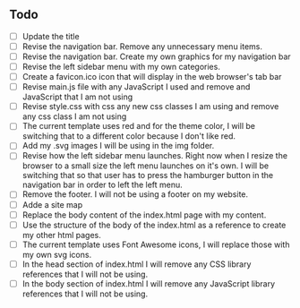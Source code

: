 ## Todo
- [ ] Update the title
- [ ] Revise the navigation bar. Remove any unnecessary menu items.
- [ ] Revise the navigation bar. Create my own graphics for my navigation bar
- [ ] Revise the left sidebar menu with my own categories.
- [ ] Create a favicon.ico icon that will display in the web browser's tab bar
- [ ] Revise main.js file with any JavaScript I used and remove and JavaScript that I am not using
- [ ] Revise style.css with css any new css classes I am using and remove any css class I am not using
- [ ] The current template uses red and for the theme color, I will be switching that to a different color because I don't like red.
- [ ] Add my .svg images I will be using in the img folder.
- [ ] Revise how the left sidebar menu launches. Right now when I resize the browser to a small size the left menu launches on it's own. I will be switching that so that user has to press the hamburger button in the navigation bar in order to left the left menu.
- [ ] Remove the footer. I will not be using a footer on my website.
- [ ] Adde a site map
- [ ] Replace the body content of the index.html page with my content.
- [ ] Use the structure of the body of the index.html as a reference to create my other html pages.
- [ ] The current template uses Font Awesome icons, I will replace those with my own svg icons.
- [ ] In the head section of index.html I will remove any CSS library references that I will not be using.
- [ ] In the body section of index.html I will remove any JavaScript library references that I will not be using.